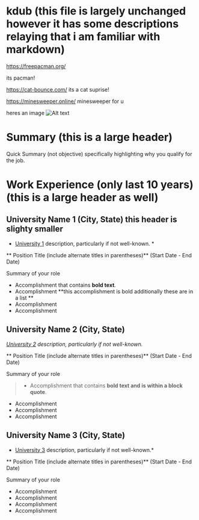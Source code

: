 # kdub (this file is largely unchanged however it has some descriptions relaying that i am familiar with markdown)

https://freepacman.org/

its pacman!


https://cat-bounce.com/
its a cat suprise!

https://minesweeper.online/
minesweeper for u

heres an image
![Alt text](https://hips.hearstapps.com/hmg-prod/images/torrence-action-mg-1-64cbc9c909b14.jpeg)

# Summary (this is a large header)

Quick Summary (not objective) specifically highlighting why you qualify for the job.

# Work Experience (only last 10 years) (this is a large header as well)

## University Name 1 (City, State) this header is slighty smaller

* [University 1][] description, particularly if not well-known. * 

** Position Title (include alternate titles in parentheses)** (Start Date - End Date)

Summary of your role

- Accomplishment that contains **bold text**.
- Accomplishment **this accomplishment is bold additionally these are in a list **
- Accomplishment
- Accomplishment

## University Name 2 (City, State)
*[University 2][] description, particularly if not well-known.*

** Position Title (include alternate titles in parentheses)** (Start Date - End Date)

Summary of your role

>- Accomplishment that contains **bold text and is within a block quote**.
- Accomplishment
- Accomplishment
- Accomplishment

## University Name 3 (City, State)
* [University 3][] description, particularly if not well-known.*

** Position Title (include alternate titles in parentheses)** (Start Date - End Date)

Summary of your role

- Accomplishment
- Accomplishment
- Accomplishment
- Accomplishment


[University 1]: http://www.univ1.edu
[University 2]: http://www.univ2.edu
[University 3]: http://www.univ3.edu
